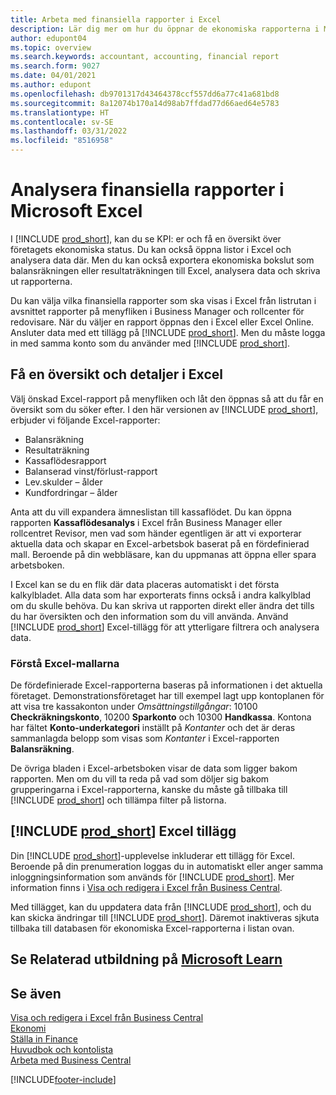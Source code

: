 ```yaml
---
title: Arbeta med finansiella rapporter i Excel
description: Lär dig mer om hur du öppnar de ekonomiska rapporterna i Microsoft Excel från Business Central för bättre analyser.
author: edupont04
ms.topic: overview
ms.search.keywords: accountant, accounting, financial report
ms.search.form: 9027
ms.date: 04/01/2021
ms.author: edupont
ms.openlocfilehash: db9701317d43464378ccf557dd6a77c41a681bd8
ms.sourcegitcommit: 8a12074b170a14d98ab7ffdad77d66aed64e5783
ms.translationtype: HT
ms.contentlocale: sv-SE
ms.lasthandoff: 03/31/2022
ms.locfileid: "8516958"
---
```

# <a name="analyzing-financial-statements-in-microsoft-excel"></a>Analysera finansiella rapporter i Microsoft Excel

I [!INCLUDE [prod_short](includes/prod_short.md)], kan du se KPI: er och få en översikt över företagets ekonomiska status. Du kan också öppna listor i Excel och analysera data där. Men du kan också exportera ekonomiska bokslut som balansräkningen eller resultaträkningen till Excel, analysera data och skriva ut rapporterna.  

Du kan välja vilka finansiella rapporter som ska visas i Excel från listrutan i avsnittet rapporter på menyfliken i Business Manager och rollcenter för redovisare. När du väljer en rapport öppnas den i Excel eller Excel Online. Ansluter data med ett tillägg på [!INCLUDE [prod_short](includes/prod_short.md)]. Men du måste logga in med samma konto som du använder med [!INCLUDE [prod_short](includes/prod_short.md)].  

## <a name="getting-the-overview-and-the-details-in-excel"></a>Få en översikt och detaljer i Excel

Välj önskad Excel-rapport på menyfliken och låt den öppnas så att du får en översikt som du söker efter. I den här versionen av [!INCLUDE [prod_short](includes/prod_short.md)], erbjuder vi följande Excel-rapporter:

- Balansräkning  
- Resultaträkning  
- Kassaflödesrapport  
- Balanserad vinst/förlust-rapport  
- Lev.skulder – ålder  
- Kundfordringar – ålder  

Anta att du vill expandera ämneslistan till kassaflödet. Du kan öppna rapporten **Kassaflödesanalys** i Excel från Business Manager eller rollcentret Revisor, men vad som händer egentligen är att vi exporterar aktuella data och skapar en Excel-arbetsbok baserat på en fördefinierad mall. Beroende på din webbläsare, kan du uppmanas att öppna eller spara arbetsboken.  

I Excel kan se du en flik där data placeras automatiskt i det första kalkylbladet. Alla data som har exporterats finns också i andra kalkylblad om du skulle behöva. Du kan skriva ut rapporten direkt eller ändra det tills du har översikten och den information som du vill använda. Använd [!INCLUDE [prod_short](includes/prod_short.md)] Excel-tillägg för att ytterligare filtrera och analysera data.  

### <a name="understanding-the-excel-templates"></a>Förstå Excel-mallarna

De fördefinierade Excel-rapporterna baseras på informationen i det aktuella företaget. Demonstrationsföretaget har till exempel lagt upp kontoplanen för att visa tre kassakonton under *Omsättningstillgångar*: 10100 **Checkräkningskonto**, 10200 **Sparkonto** och 10300 **Handkassa**. Kontona har fältet **Konto-underkategori** inställt på *Kontanter* och det är deras sammanlagda belopp som visas som *Kontanter* i Excel-rapporten **Balansräkning**.  

De övriga bladen i Excel-arbetsboken visar de data som ligger bakom rapporten. Men om du vill ta reda på vad som döljer sig bakom grupperingarna i Excel-rapporterna, kanske du måste gå tillbaka till [!INCLUDE [prod_short](includes/prod_short.md)] och tillämpa filter på listorna.  

## <a name="the-prod_short-excel-add-in"></a>[!INCLUDE [prod_short](includes/prod_short.md)] Excel tillägg

Din [!INCLUDE [prod_short](includes/prod_short.md)]-upplevelse inkluderar ett tillägg för Excel. Beroende på din prenumeration loggas du in automatiskt eller anger samma inloggningsinformation som används för [!INCLUDE [prod_short](includes/prod_short.md)]. Mer information finns i [Visa och redigera i Excel från Business Central](across-work-with-excel.md).  

Med tillägget, kan du uppdatera data från [!INCLUDE [prod_short](includes/prod_short.md)], och du kan skicka ändringar till [!INCLUDE [prod_short](includes/prod_short.md)]. Däremot inaktiveras sjkuta tillbaka till databasen för ekonomiska Excel-rapporterna i listan ovan.  

## <a name="see-related-training-at-microsoft-learn"></a>Se Relaterad utbildning på [Microsoft Learn](/learn/modules/configure-powerbi-excel-dynamics-365-business-central/index)

## <a name="see-also"></a>Se även

[Visa och redigera i Excel från Business Central](across-work-with-excel.md)  
[Ekonomi](finance.md)  
[Ställa in Finance](finance-setup-finance.md)  
[Huvudbok och kontolista](finance-general-ledger.md)  
[Arbeta med Business Central](ui-work-product.md)  


[!INCLUDE[footer-include](includes/footer-banner.md)]